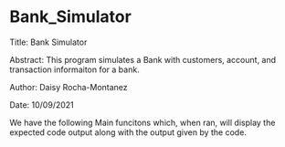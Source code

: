 # Bank_Simulator
Title: Bank Simulator

Abstract: This program simulates a Bank with customers, account, and transaction informaiton for a bank.

Author: Daisy Rocha-Montanez

Date: 10/09/2021

We have the following Main funcitons which, when ran, will display the expected code output along with the output given by the code.
